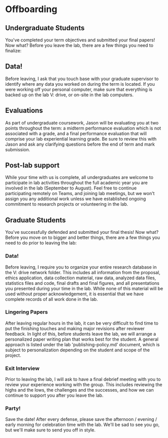 # Offboarding

## Undergraduate Students
You've completed your term objectives and submitted your final papers! Now what? Before you leave the lab, there are a few things you need to finalize:

## Data!
Before leaving, I ask that you touch base with your graduate supervisor to identify where any data you worked on during the term is located. If you were working off your personal computer, make sure that everything is backed up on the lab V: drive, or on-site in the lab computers.

## Evaluations
As part of undergraduate coursework, Jason will be evaluating you at two points throughout the term: a midterm performance evaluation which is not associated with a grade, and a final performance evaluation that will comprise your lab experiential learning grade. Be sure to review this with Jason and ask any clarifying questions before the end of term and mark submission.

## Post-lab support
While your time with us is complete, all undergraduates are welcome to participate in lab activities throughout the full academic year you are involved in the lab (September to August). Feel free to continue participating remotely on Teams, and joining lab meetings, but we won't assign you any additional work unless we have established ongoing commitment to research projects or volunteering in the lab.

## Graduate Students
You've successfully defended and submitted your final thesis! Now what? Before you move on to bigger and better things, there are a few things you need to do prior to leaving the lab:

### Data!
Before leaving, I require you to organize your entire research database in the V: drive network folder. This includes all information from the proposal, ethics application, data collection material, raw data, analyzed data files, statistics files and code, final drafts and final figures, and all presentations you presented during your time in the lab. While none of this material will be used without proper acknowledgement, it is essential that we have complete records of all work done in the lab.

### Lingering Papers
After leaving regular hours in the lab, it can be very difficult to find time to put the finishing touches and making major revisions after reviewer feedback. In light of this, before students leave the lab, we will arrange a personalized paper writing plan that works best for the student. A general approach is listed under the lab 'publishing-policy.md' document, which is subject to personalization depending on the student and scope of the project.

### Exit Interview
Prior to leaving the lab, I will ask to have a final debrief meeting with you to review your experience working with the group. This includes reviewing the highs and the lows, the challenges and the successes, and how we can continue to support you after you leave the lab.

### Party!
Save the date! After every defense, please save the afternoon / evening / early morning for celebration time with the lab. We'll be sad to see you go, but we'll make sure to send you off in style.

